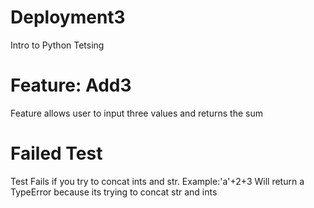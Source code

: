 # Deployment3
Intro to Python Tetsing
# Feature: Add3
Feature allows user to input three values and returns the sum

# Failed Test
Test Fails if you try to concat ints and str. 
Example:'a'+2+3
Will return a TypeError because its trying to concat str and ints

